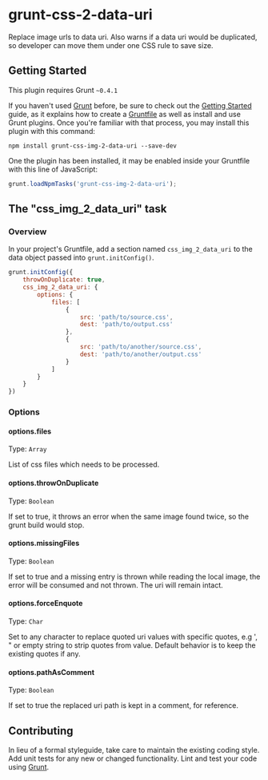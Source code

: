 # grunt-css-2-data-uri

Replace image urls to data uri. Also warns if a data uri would be duplicated, so developer can move them under one CSS rule to save size.

## Getting Started
This plugin requires Grunt `~0.4.1`

If you haven't used [Grunt](http://gruntjs.com/) before, be sure to check out the [Getting Started](http://gruntjs.com/getting-started) guide, as it explains how to create a [Gruntfile](http://gruntjs.com/sample-gruntfile) as well as install and use Grunt plugins. Once you're familiar with that process, you may install this plugin with this command:

```shell
npm install grunt-css-img-2-data-uri --save-dev
```

One the plugin has been installed, it may be enabled inside your Gruntfile with this line of JavaScript:

```js
grunt.loadNpmTasks('grunt-css-img-2-data-uri');
```

## The "css_img_2_data_uri" task

### Overview
In your project's Gruntfile, add a section named `css_img_2_data_uri` to the data object passed into `grunt.initConfig()`.

```js
grunt.initConfig({
	throwOnDuplicate: true,
    css_img_2_data_uri: {
        options: {
            files: [
                {
                    src: 'path/to/source.css',
                    dest: 'path/to/output.css'
                },
                {
                    src: 'path/to/another/source.css',
                    dest: 'path/to/another/output.css'
                }
            ]
        }
    }
})
```

### Options

#### options.files
Type: `Array`

List of css files which needs to be processed.

#### options.throwOnDuplicate
Type: `Boolean`

If set to true, it throws an error when the same image found twice, so the grunt build would stop.

#### options.missingFiles
Type: `Boolean`

If set to true and a missing entry is thrown while reading the local image, the error will be consumed and not thrown. The uri will remain intact.

#### options.forceEnquote
Type: `Char`

Set to any character to replace quoted uri values with specific quotes, e.g ', " or empty string to strip quotes from value. Default behavior is to keep the existing quotes if any.

#### options.pathAsComment
Type: `Boolean`

If set to true the replaced uri path is kept in a comment, for reference.

## Contributing
In lieu of a formal styleguide, take care to maintain the existing coding style. Add unit tests for any new or changed functionality. Lint and test your code using [Grunt](http://gruntjs.com/).
